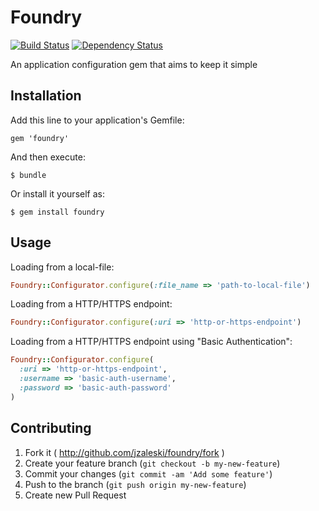 # Foundry 

[![Build Status](https://secure.travis-ci.org/jzaleski/foundry.png?branch=master)](http://travis-ci.org/jzaleski/foundry)
[![Dependency Status](https://gemnasium.com/jzaleski/foundry.png)](https://gemnasium.com/jzaleski/foundry)

An application configuration gem that aims to keep it simple

## Installation

Add this line to your application's Gemfile:

    gem 'foundry'

And then execute:

    $ bundle

Or install it yourself as:

    $ gem install foundry

## Usage

Loading from a local-file:

```ruby
Foundry::Configurator.configure(:file_name => 'path-to-local-file')
```

Loading from a HTTP/HTTPS endpoint:

```ruby
Foundry::Configurator.configure(:uri => 'http-or-https-endpoint')
```

Loading from a HTTP/HTTPS endpoint using "Basic Authentication":

```ruby
Foundry::Configurator.configure(
  :uri => 'http-or-https-endpoint',
  :username => 'basic-auth-username',
  :password => 'basic-auth-password'
)
```

## Contributing

1. Fork it ( http://github.com/jzaleski/foundry/fork )
2. Create your feature branch (`git checkout -b my-new-feature`)
3. Commit your changes (`git commit -am 'Add some feature'`)
4. Push to the branch (`git push origin my-new-feature`)
5. Create new Pull Request

